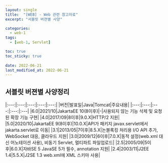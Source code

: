 ```yaml
---
layout: single
title:  "[WEB] - Web 관련 참고자료"
excerpt: "서블릿 버젼별 사양"

categories:
  - web-1
tags:
  - [web-1, Servlet]

toc: true
toc_sticky: true
 
date: 2022-06-21
last_modified_at: 2022-06-21
---
```


## 서블릿 버젼별 사양정리

|:---:|:---:|:---:|:---:|:---:|
|버전|발표일|Java|Tomcat|주요내용|
|:---:|:---:|:---:|:---:|:---|
|6.0|2021/10|JakartaEE 10(8이후)|-|사용되지 않는 기능 삭제 및 요청된 확장 기능 구현|
|4.0|2017/09|8이후|9.0.X|HTTP/2 지원|
|5.0|2020/10|JakartaEE 9(8이후)|10.0.X|API가 패키지 javax.servlet에서 jakarta.servlet로 이동|
|3.1|2013/05|7이후|8.5.X|논블록킹 처리용 I/O API 추가, WebSocket 대응, 클라우드 지원|
|3.0|2009/12|6이후|7.0.X|동적 설정(web.xml 대신 어노테이션 사용), 비동기 Servlet, 멀티파트 파일업로드|
|2.5|2005/09|5이후|6.0.X|자바SE 5	JavaSE 5가 필수, annotation 지원|
|2.4|2003/11|J2EE 1.4|5.5.X|J2SE 1.3	web.xml에 XML 스키마 사용|
